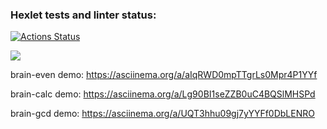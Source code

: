 ### Hexlet tests and linter status:
[![Actions Status](https://github.com/messkos/backend-project-44/workflows/hexlet-check/badge.svg)](https://github.com/messkos/backend-project-44/actions)

<a href="https://codeclimate.com/github/messkos/backend-project-44/maintainability"><img src="https://api.codeclimate.com/v1/badges/b7652fbecdf452c9e0bd/maintainability" /></a>

brain-even demo:
https://asciinema.org/a/aIqRWD0mpTTgrLs0Mpr4P1YYf

brain-calc demo:
https://asciinema.org/a/Lg90BI1seZZB0uC4BQSlMHSPd

brain-gcd demo:
https://asciinema.org/a/UQT3hhu09gj7yYYFf0DbLENRO